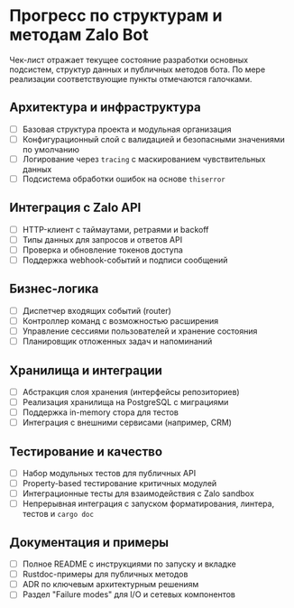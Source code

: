 # Прогресс по структурам и методам Zalo Bot

Чек-лист отражает текущее состояние разработки основных подсистем, структур данных и публичных методов бота. По мере реализации соответствующие пункты отмечаются галочками.

## Архитектура и инфраструктура

- [ ] Базовая структура проекта и модульная организация
- [ ] Конфигурационный слой с валидацией и безопасными значениями по умолчанию
- [ ] Логирование через `tracing` с маскированием чувствительных данных
- [ ] Подсистема обработки ошибок на основе `thiserror`

## Интеграция с Zalo API

- [ ] HTTP-клиент с таймаутами, ретраями и backoff
- [ ] Типы данных для запросов и ответов API
- [ ] Проверка и обновление токенов доступа
- [ ] Поддержка webhook-событий и подписи сообщений

## Бизнес-логика

- [ ] Диспетчер входящих событий (router)
- [ ] Контроллер команд с возможностью расширения
- [ ] Управление сессиями пользователей и хранение состояния
- [ ] Планировщик отложенных задач и напоминаний

## Хранилища и интеграции

- [ ] Абстракция слоя хранения (интерфейсы репозиториев)
- [ ] Реализация хранилища на PostgreSQL с миграциями
- [ ] Поддержка in-memory стора для тестов
- [ ] Интеграция с внешними сервисами (например, CRM)

## Тестирование и качество

- [ ] Набор модульных тестов для публичных API
- [ ] Property-based тестирование критичных модулей
- [ ] Интеграционные тесты для взаимодействия с Zalo sandbox
- [ ] Непрерывная интеграция с запуском форматирования, линтера, тестов и `cargo doc`

## Документация и примеры

- [ ] Полное README с инструкциями по запуску и вкладке
- [ ] Rustdoc-примеры для публичных методов
- [ ] ADR по ключевым архитектурным решениям
- [ ] Раздел "Failure modes" для I/O и сетевых компонентов
